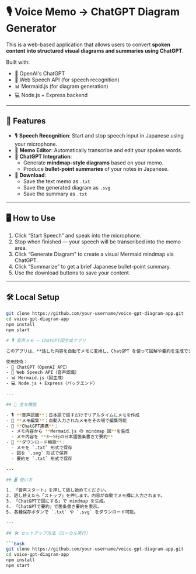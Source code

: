 # 🎙️ Voice Memo → ChatGPT Diagram Generator

This is a web-based application that allows users to convert **spoken content into structured visual diagrams and summaries using ChatGPT**.

Built with:
- 🧠 OpenAI's ChatGPT
- 🎤 Web Speech API (for speech recognition)
- 📊 Mermaid.js (for diagram generation)
- 💻 Node.js + Express backend

---

## 🚀 Features

- 🎙️ **Speech Recognition**: Start and stop speech input in Japanese using your microphone.
- 📝 **Memo Editor**: Automatically transcribe and edit your spoken words.
- 🧠 **ChatGPT Integration**:
  - Generate **mindmap-style diagrams** based on your memo.
  - Produce **bullet-point summaries** of your notes in Japanese.
- 💾 **Download**:
  - Save the text memo as `.txt`
  - Save the generated diagram as `.svg`
  - Save the summary as `.txt`

---

## 🖥️ How to Use

1. Click “Start Speech” and speak into the microphone.
2. Stop when finished — your speech will be transcribed into the memo area.
3. Click “Generate Diagram” to create a visual Mermaid mindmap via ChatGPT.
4. Click “Summarize” to get a brief Japanese bullet-point summary.
5. Use the download buttons to save your content.

---

## 🛠️ Local Setup

```bash
git clone https://github.com/your-username/voice-gpt-diagram-app.git
cd voice-gpt-diagram-app
npm install
npm start

# 🎙️ 音声メモ → ChatGPT図生成アプリ

このアプリは、**話した内容を自動でメモに変換し、ChatGPT を使って図解や要約を生成できる** Web アプリです。

使用技術：
- 🧠 ChatGPT（OpenAI API）
- 🎤 Web Speech API（音声認識）
- 📊 Mermaid.js（図生成）
- 💻 Node.js + Express（バックエンド）

---

## 🚀 主な機能

- 🎙️ **音声認識**：日本語で話すだけでリアルタイムにメモを作成
- 📝 **メモ編集**：自動入力されたメモをその場で編集可能
- 🧠 **ChatGPT連携**：
  - メモ内容から **Mermaid.js の mindmap 図**を生成
  - メモ内容を **3～5行の日本語箇条書きで要約**
- 💾 **ダウンロード機能**：
  - メモを `.txt` 形式で保存
  - 図を `.svg` 形式で保存
  - 要約を `.txt` 形式で保存

---

## 🖥️ 使い方

1. 「音声スタート」を押して話し始めてください。
2. 話し終えたら「ストップ」を押します。内容が自動でメモ欄に入力されます。
3. 「ChatGPTで図にする」で mindmap を生成。
4. 「ChatGPTで要約」で箇条書き要約を表示。
5. 各種保存ボタンで `.txt` や `.svg` をダウンロード可能。

---

## 🛠️ セットアップ方法（ローカル実行）

```bash
git clone https://github.com/your-username/voice-gpt-diagram-app.git
cd voice-gpt-diagram-app
npm install
npm start

